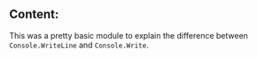 ## Content:
This was a pretty basic module to explain the difference between `Console.WriteLine` and `Console.Write`.